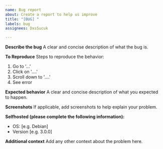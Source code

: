 ```yaml
---
name: Bug report
about: Create a report to help us improve
title: "[BUG] "
labels: bug
assignees: DxsSucuk

---
```


**Describe the bug**
A clear and concise description of what the bug is.

**To Reproduce**
Steps to reproduce the behavior:
1. Go to '...'
2. Click on '....'
3. Scroll down to '....'
4. See error

**Expected behavior**
A clear and concise description of what you expected to happen.

**Screenshots**
If applicable, add screenshots to help explain your problem.

**Selfhosted (please complete the following information):**
 - OS: [e.g. Debian]
 - Version [e.g. 3.0.0]

**Additional context**
Add any other context about the problem here.
